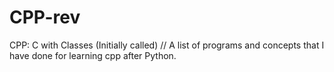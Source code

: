 # CPP-rev
CPP: C with Classes (Initially called)
//
A list of programs and concepts that I have done for learning cpp after Python.
